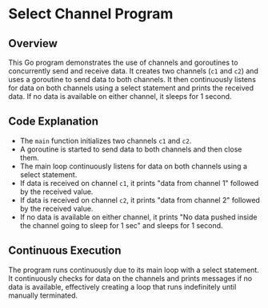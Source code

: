 # Select Channel Program

## Overview
This Go program demonstrates the use of channels and goroutines to concurrently send and receive data. It creates two channels (`c1` and `c2`) and uses a goroutine to send data to both channels. It then continuously listens for data on both channels using a select statement and prints the received data. If no data is available on either channel, it sleeps for 1 second.

## Code Explanation
- The `main` function initializes two channels `c1` and `c2`.
- A goroutine is started to send data to both channels and then close them.
- The main loop continuously listens for data on both channels using a select statement.
- If data is received on channel `c1`, it prints "data from channel 1" followed by the received value.
- If data is received on channel `c2`, it prints "data from channel 2" followed by the received value.
- If no data is available on either channel, it prints "No data pushed inside the channel going to sleep for 1 sec" and sleeps for 1 second.


## Continuous Execution
The program runs continuously due to its main loop with a select statement. It continuously checks for data on the channels and prints messages if no data is available, effectively creating a loop that runs indefinitely until manually terminated.



